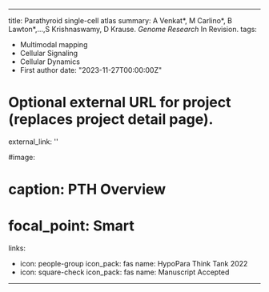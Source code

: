 
---
title: Parathyroid single-cell atlas
summary: A Venkat*, M Carlino*, B Lawton*,...,S Krishnaswamy, D Krause. *Genome Research* In Revision.
tags:
  - Multimodal mapping
  - Cellular Signaling
  - Cellular Dynamics
  - First author
date: "2023-11-27T00:00:00Z"

# Optional external URL for project (replaces project detail page).
external_link: ''

#image:
#  caption: PTH Overview
#  focal_point: Smart
links:
  - icon: people-group
    icon_pack: fas
    name: HypoPara Think Tank 2022
  - icon: square-check
    icon_pack: fas
    name: Manuscript Accepted
---
